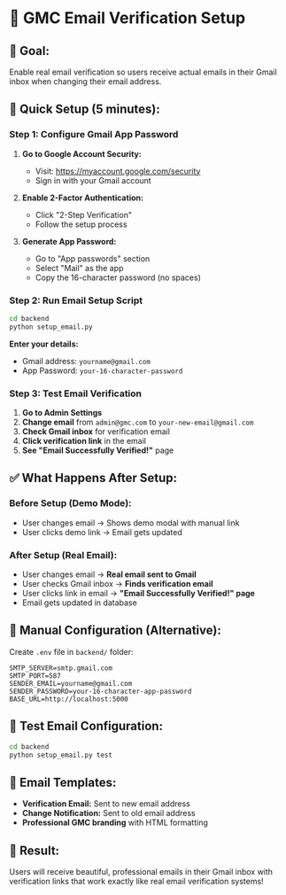 # 📧 GMC Email Verification Setup

## 🎯 **Goal:**
Enable real email verification so users receive actual emails in their Gmail inbox when changing their email address.

## 🚀 **Quick Setup (5 minutes):**

### **Step 1: Configure Gmail App Password**
1. **Go to Google Account Security:**
   - Visit: https://myaccount.google.com/security
   - Sign in with your Gmail account

2. **Enable 2-Factor Authentication:**
   - Click "2-Step Verification"
   - Follow the setup process

3. **Generate App Password:**
   - Go to "App passwords" section
   - Select "Mail" as the app
   - Copy the 16-character password (no spaces)

### **Step 2: Run Email Setup Script**
```bash
cd backend
python setup_email.py
```

**Enter your details:**
- Gmail address: `yourname@gmail.com`
- App Password: `your-16-character-password`

### **Step 3: Test Email Verification**
1. **Go to Admin Settings**
2. **Change email** from `admin@gmc.com` to `your-new-email@gmail.com`
3. **Check Gmail inbox** for verification email
4. **Click verification link** in the email
5. **See "Email Successfully Verified!"** page

## ✅ **What Happens After Setup:**

### **Before Setup (Demo Mode):**
- User changes email → Shows demo modal with manual link
- User clicks demo link → Email gets updated

### **After Setup (Real Email):**
- User changes email → **Real email sent to Gmail**
- User checks Gmail inbox → **Finds verification email**
- User clicks link in email → **"Email Successfully Verified!" page**
- Email gets updated in database

## 🔧 **Manual Configuration (Alternative):**

Create `.env` file in `backend/` folder:
```env
SMTP_SERVER=smtp.gmail.com
SMTP_PORT=587
SENDER_EMAIL=yourname@gmail.com
SENDER_PASSWORD=your-16-character-app-password
BASE_URL=http://localhost:5000
```

## 🧪 **Test Email Configuration:**
```bash
cd backend
python setup_email.py test
```

## 📧 **Email Templates:**
- **Verification Email:** Sent to new email address
- **Change Notification:** Sent to old email address
- **Professional GMC branding** with HTML formatting

## 🎉 **Result:**
Users will receive beautiful, professional emails in their Gmail inbox with verification links that work exactly like real email verification systems!

